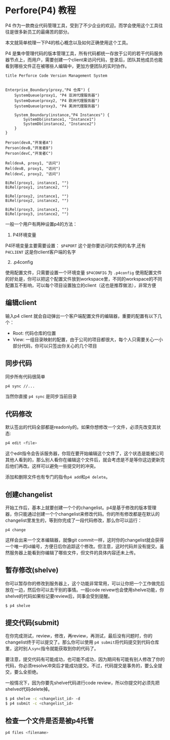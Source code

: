 Perfore(P4) 教程
=================

P4 作为一款商业代码管理工具，受到了不少企业的欢迎。而学会使用这个工具往往是很多新员工的最痛苦的部分。

本文就简单梳理一下P4的核心概念以及如何正确使用这个工具。

P4 是集中管理代码的版本管理工具，所有代码都统一存放于公司的若干代码服务器节点上，而用户，需要创建一个client来访问代码，登录后，团队其他成员也能看到哪些文件正在被哪些人编辑中，更加方便团队的实时协作。


```c4c
title Perforce Code Version Management System


Enterprise_Boundary(proxy,"P4 仓库") {
    SystemQueue(proxy1, "P4 亚洲代理服务器")
    SystemQueue(proxy2, "P4 欧洲代理服务器")
    SystemQueue(proxy3, "P4 美洲代理服务器")

    System_Boundary(instance,"P4 Instances") {
        SystemDb(instance1, "Instance1")
        SystemDb(instance2, "Instance2")
    }
}

Person(devA,"开发者A")
Person(devB,"开发者B")
Person(devC,"开发者C")

Rel(devA, proxy1, "访问")
Rel(devB, proxy1, "访问")
Rel(devC, proxy2, "访问")

BiRel(proxy1, instance1, "")
BiRel(proxy1, instance2, "")

BiRel(proxy2, instance1, "")
BiRel(proxy2, instance2, "")

BiRel(proxy3, instance1, "")
BiRel(proxy3, instance2, "")
```


一般一个用户有两种设置p4的方法：

1. P4环境变量

P4环境变量主要需要设置： `$P4PORT` 这个是你要访问的实例的名字,还有 `P4CLIENT` 这是你client客户端的名字

2. .p4config

使用配置文件，只需要设置一个环境变量 `$P4CONFIG` 为 `.p4config`
使用配置文件的好处是，你可以把这个配置文件放到workspace里，不同的workspace的不同配置互不影响，可以每个项目设置独立的client（这也是推荐做法），非常方便

## 编辑client

输入p4 client 就会自动弹出一个客户端配置文件的编辑器，重要的配置有以下几个：

- Root:  代码仓库的位置
- View:  一组目录映射的配置，由于公司的项目都很大，每个人只需要关心一小部分代码，你可以只签出你关心的几个项目
         


## 同步代码

同步所有代码很简单

```sh
p4 sync //...
```

当然你直接 `p4 sync` 是同步当前目录


## 代码修改

默认签出的代码全部都是readonly的。如果你想修改一个文件，必须先改变其状态:

```sh
p4 edit <file>
```
这个edit指令会告诉服务器，你现在要开始编辑这个文件了，这个状态是能被公司其他人看到的，那么别人看你在编辑这个文件后，就会考虑是不是等你这边更新完后他们再改。这样可以避免一些提交时的冲突。

添加和删除文件也有专门的指令`p4 add`和`p4 delete`。


## 创建changelist

开始工作后，基本上就要创建一个个的changelist。p4是基于修改的版本管理器，你只能通过创建一个个changelist来修改代码。你的所有修改都是在默认的changelist里发生的，等到你完成了一段代码修改，那么你可以运行：

`p4 change` 

这样会出来一个文本编辑器，就像git commit一样，这时你的changelist就会获得一个唯一的id编号，方便日后你追踪这个修改。但注意，这时代码并没有提交。虽然服务器上能看到你编辑了哪些文件，但文件的具体内容还未上传。

## 暂存修改(shelve)

你可以暂存你的修改到服务器上，这个功能非常常用，可以让你把一个工作做完后放在一边，然后你可以去干别的事情。一般code reivew也会使用shelve功能，你shelve的代码如果标记要review后，同事会受到提醒。

```sh
$ p4 shelve
```

## 提交代码(submit)

在你完成测试，review，修改，再review，再测试，最后没有问题时，你的changelist终于可以提交了。那么你可以使用 `p4 submit`将代码提交到代码仓库里，这时别人`sync`指令就能获取到你的代码了。

要注意，提交代码有可能成功，也可能不成功，因为期间有可能有别人修改了你的代码，你必须resolve冲突后才能成功提交。不过，代码提交是事务的，要么全提交，要么全拒绝。

一般情况下，因为你要先shelve代码进行code review，所以你提交时必须先把shelved代码delete掉。

```sh
$ p4 shelve -c <changelist_id> -d
$ p4 submit -c <changelist_id>
```

## 检查一个文件是否是被p4托管

```sh
p4 files <filename>
```